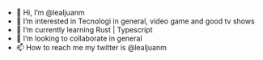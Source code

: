 - 👋 Hi, I’m @lealjuanm
- 👀 I’m interested in Tecnologi in general, video game and good tv shows 
- 🌱 I’m currently learning Rust | Typescript
- 💞️ I’m looking to collaborate in general
- 📫 How to reach me my twitter is @lealjuanm

<!---
lealjuanm/lealjuanm is a ✨ special ✨ repository because its `README.md` (this file) appears on your GitHub profile.
You can click the Preview link to take a look at your changes.
--->
